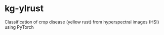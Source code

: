 # kg-ylrust
Classification of crop disease (yellow rust) from hyperspectral images (HSI) using PyTorch
